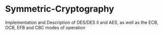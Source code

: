 # Symmetric-Cryptography
Implementation and Description of DES/DES II and AES, as well as the ECB, OCB, EFB and CBC modes of operation
